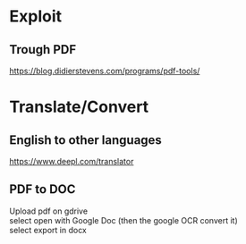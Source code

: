 # Exploit
## Trough PDF
https://blog.didierstevens.com/programs/pdf-tools/

# Translate/Convert
## English to other languages
https://www.deepl.com/translator

## PDF to DOC
Upload pdf on gdrive  
select open with Google Doc (then the google OCR convert it)  
select export in docx  
